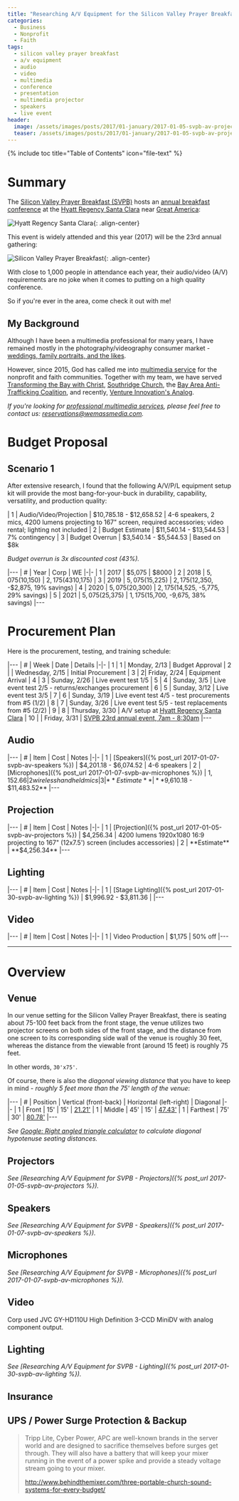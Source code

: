 ```yaml
---
title: "Researching A/V Equipment for the Silicon Valley Prayer Breakfast (SVPB)"
categories:
  - Business
  - Nonprofit
  - Faith
tags:
  - silicon valley prayer breakfast
  - a/v equipment
  - audio
  - video
  - multimedia
  - conference
  - presentation
  - multimedia projector
  - speakers
  - live event
header:
  image: /assets/images/posts/2017/01-january/2017-01-05-svpb-av-projectors/cover-svpb.jpg
  teaser: /assets/images/posts/2017/01-january/2017-01-05-svpb-av-projectors/cover-svpb.jpg
---
```


{% include toc title="Table of Contents" icon="file-text" %}

# Summary

The [Silicon Valley Prayer Breakfast (SVPB)](http://svpb.net/) hosts an [annual breakfast conference](http://www.svpb.net/annual-breakfasts.html) at the [Hyatt Regency Santa Clara](https://santaclara.regency.hyatt.com/en/hotel/home.html) near [Great America](https://www.cagreatamerica.com/):

![Hyatt Regency Santa Clara](/assets/images/posts/2017/01-january/2017-01-05-svpb-av-projectors/hyatt-regency-santa-clara.jpg){: .align-center}

This event is widely attended and this year (2017) will be the 23rd annual gathering:

![Silicon Valley Prayer Breakfast](/assets/images/posts/2017/01-january/2017-01-05-svpb-av-projectors/cover-svpb.jpg){: .align-center}

With close to 1,000 people in attendance each year, their audio/video (A/V) requirements are no joke when it comes to putting on a high quality conference.

So if you're ever in the area, come check it out with me!

## My Background

Although I have been a multimedia professional for many years, I have remained mostly in the photography/videography consumer market - [weddings, family portraits, and the likes](http://justintoocreations.com/).

However, since 2015, God has called me into [multimedia service](http://wemassmedia.com/) for the nonprofit and faith communities. Together with my team, we have served [Transforming the Bay with Christ](http://tbc.city/), [Southridge Church](http://www.southridgesanjose.com/), the [Bay Area Anti-Trafficking Coalition](http://www.baatc.org/), and recently, [Venture Innovation's Analog](http://venture.org/).

*If you're looking for [professional multimedia services](http://wemassmedia.com/), please feel free to contact us: [reservations@wemassmedia.com](mailto:reservations@wemassmedia.com).*

# Budget Proposal

## Scenario 1

After extensive research, I found that the following A/V/P/L equipment setup kit will provide the most bang-for-your-buck in durability, capability, versatility, and production quality:

| 1 | Audio/Video/Projection | $10,785.18 - $12,658.52 | 4-6 speakers, 2 mics, 4200 lumens projecting to 167" screen, required accessories; video rental; lighting not included
| 2 | Budget Estimate | $11,540.14 - $13,544.53 | 7% contingency
| 3 | Budget Overrun | $3,540.14 - $5,544.53 | Based on $8k

*Budget overrun is 3x discounted cost (43%).*

|---
| # | Year | Corp | WE
|-|-
| 1 | 2017 | $5,075 | $8000
| 2 | 2018 | $5,075 ($10,150) | $2,175 (43% corp) ($10,175)
| 3 | 2019 | $5,075 ($15,225) | $2,175 ($12,350, -$2,875, 19% savings)
| 4 | 2020 | $5,075 ($20,300) | $2,175 ($14,525, -5,775, 29% savings)
| 5 | 2021 | $5,075 ($25,375) | $1,175 ($15,700, -9,675, 38% savings)
|---

# Procurement Plan

Here is the procurement, testing, and training schedule:

|---
| # | Week | Date | Details
|-|-
| 1 | 1 | Monday, 2/13 | Budget Approval
| 2 |  | Wednesday, 2/15 | Initial Procurement
| 3 | 2| Friday, 2/24 | Equipment Arrival
| 4 | 3 | Sunday, 2/26 | Live event test 1/5
| 5 | 4 | Sunday, 3/5 | Live event test 2/5 - returns/exchanges procurement
| 6 | 5 | Sunday, 3/12 | Live event test 3/5
| 7 | 6 | Sunday, 3/19 | Live event test 4/5 - test procurements from #5 (1/2)
| 8 | 7 | Sunday, 3/26 | Live event test 5/5 - test replacements from #5 (2/2)
| 9 | 8 | Thursday, 3/30 | A/V setup at [Hyatt Regency Santa Clara](https://santaclara.regency.hyatt.com/en/hotel/home.html)
| 10 |  | Friday, 3/31 | [SVPB 23rd annual event, 7am - 8:30am](http://www.svpb.net/annual-breakfasts.html)
|---


## Audio

|---
| # | Item | Cost | Notes
|-|-
| 1 | [Speakers]({% post_url 2017-01-07-svpb-av-speakers %}) | $4,201.18 - $6,074.52 | 4-6 speakers
| 2 | [Microphones]({% post_url 2017-01-07-svpb-av-microphones %}) | $1,152.66 | 2 wireless handheld mics
| 3 | **Estimate** | **$9,610.18 - $11,483.52**
|---

## Projection

|---
| # | Item | Cost | Notes
|-|-
| 1 | [Projection]({% post_url 2017-01-05-svpb-av-projectors %}) | $4,256.34 | 4200 lumens 1920x1080 16:9 projecting to 167" (12x7.5') screen (includes accessories)
| 2 | **Estimate** | **$4,256.34**
|---

## Lighting

|---
| # | Item | Cost | Notes
|-|-
| 1 | [Stage Lighting]({% post_url 2017-01-30-svpb-av-lighting %}) | $1,996.92 - $3,811.36 |
|---

## Video

|---
| # | Item | Cost | Notes
|-|-
| 1 | Video Production | $1,175 | 50% off
|---

<hr/>

<!--more-->

# Overview

## Venue

In our venue setting for the Silicon Valley Prayer Breakfast, there is seating about 75-100 feet back from the front stage, the venue utilizes two projector screens on both sides of the front stage, and the distance from one screen to its corresponding side wall of the venue is roughly 30 feet, whereas the distance from the viewable front (around 15 feet) is roughly 75 feet.

In other words, `30'x75'`.

Of course, there is also the *diagonal viewing distance* that you have to keep in mind - *roughly 5 feet more than the 75' length of the venue*:

|---
| # | Position | Vertical (front-back) | Horizontal (left-right) | Diagonal
|-|-
| 1 | Front | 15' | 15' | [21.21'](https://www.google.com/search?q=calculate+triangle+side&ie=utf-8&oe=utf-8#q=right%20angled%20triangle%20calc%3A%20find%20c&skip=s)
| 1 | Middle | 45' | 15' | [47.43'](https://www.google.com/search?q=calculate+triangle+side&ie=utf-8&oe=utf-8#q=right%20angled%20triangle%20calc%3A%20find%20c&skip=s)
| 1 | Farthest | 75' | 30' | [80.78'](https://www.google.com/search?q=calculate+triangle+side&ie=utf-8&oe=utf-8#q=right%20angled%20triangle%20calc%3A%20find%20c&skip=s)
|---

*See [Google: Right angled triangle calculator](https://www.google.com/search?q=calculate+triangle+side&ie=utf-8&oe=utf-8#q=calculate+right+triangle+side) to calculate diagonal hypotenuse seating distances.*

## Projectors

*See [Researching A/V Equipment for SVPB - Projectors]({% post_url 2017-01-05-svpb-av-projectors %}).*

## Speakers

*See [Researching A/V Equipment for SVPB - Speakers]({% post_url 2017-01-07-svpb-av-speakers %}).*

## Microphones

*See [Researching A/V Equipment for SVPB - Microphones]({% post_url 2017-01-07-svpb-av-microphones %}).*

## Video

Corp used JVC GY-HD110U High Definition 3-CCD MiniDV with analog component output.

## Lighting

*See [Researching A/V Equipment for SVPB - Lighting]({% post_url 2017-01-30-svpb-av-lighting %}).*

## Insurance



## UPS / Power Surge Protection & Backup

> Tripp Lite, Cyber Power, APC are well-known brands in the server world and are designed to sacrifice themselves before surges get through. They will also have a battery that will keep your mixer running in the event of a power spike and provide a steady voltage stream going to your mixer.
>
> http://www.behindthemixer.com/three-portable-church-sound-systems-for-every-budget/

